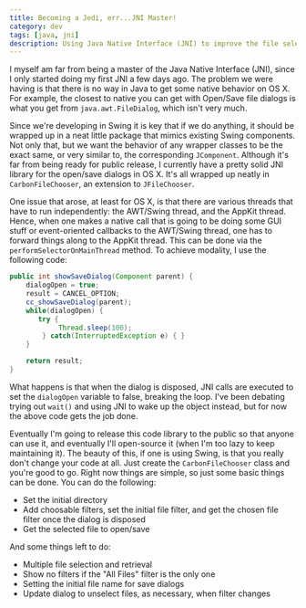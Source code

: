 ```yaml
---
title: Becoming a Jedi, err...JNI Master!
category: dev
tags: [java, jni]
description: Using Java Native Interface (JNI) to improve the file selection dialog in Swing.
---
```


I myself am far from being a master of the Java Native Interface (JNI), since I only started doing
my first JNI a few days ago. The problem we were having is that there is no way in Java to get some
native behavior on OS X. For example, the closest to native you can get with Open/Save file dialogs
is what you get from `java.awt.FileDialog`, which isn't very much.

Since we're developing in Swing it is key that if we do anything, it should be wrapped up in a neat
little package that mimics existing Swing components. Not only that, but we want the behavior of any
wrapper classes to be the exact same, or very similar to, the corresponding `JComponent`. Although
it's far from being ready for public release, I currently have a pretty solid JNI library for the
open/save dialogs in OS X. It's all wrapped up neatly in `CarbonFileChooser`, an extension to
`JFileChooser`.

One issue that arose, at least for OS X, is that there are various threads that have to run
independently: the AWT/Swing thread, and the AppKit thread. Hence, when one makes a native call that
is going to be doing some GUI stuff or event-oriented callbacks to the AWT/Swing thread, one has to
forward things along to the AppKit thread. This can be done via the `performSelectorOnMainThread`
method. To achieve modality, I use the following code:

```java
public int showSaveDialog(Component parent) {
    dialogOpen = true;
    result = CANCEL_OPTION;
    cc_showSaveDialog(parent);
    while(dialogOpen) {
       try {
            Thread.sleep(100);
        } catch(InterruptedException e) { }
    }

    return result;
}
```

What happens is that when the dialog is disposed, JNI calls are executed to set the `dialogOpen`
variable to false, breaking the loop. I've been debating trying out `wait()` and using JNI to wake
up the object instead, but for now the above code gets the job done.

Eventually I'm going to release this code library to the public so that anyone can use it, and
eventually I'll open-source it (when I'm too lazy to keep maintaining it). The beauty of this, if
one is using Swing, is that you really don't change your code at all. Just create the
`CarbonFileChooser` class and you're good to go. Right now things are simple, so just some basic
things can be done. You can do the following:

- Set the initial directory
- Add choosable filters, set the initial file filter, and get the chosen file filter once the dialog
  is disposed
- Get the selected file to open/save

And some things left to do:

- Multiple file selection and retrieval
- Show no filters if the "All Files" filter is the only one
- Setting the initial file name for save dialogs
- Update dialog to unselect files, as necessary, when filter changes
